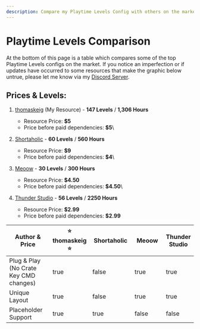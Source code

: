 ```yaml
---
description: Compare my Playtime Levels Config with others on the market
---
```


# Playtime Levels Comparison

At the bottom of this page is a table which compares some of the top Playtime Levels configs on the market. If you notice an imperfection or if updates have occurred to some resources that make the graphic below untrue, please let me know via my [Discord Server](https://discord.gg/MRd9M3ZZJT).

## Prices & Levels:

1. [thomaskeig](https://builtbybit.com/resources/25389/) (My Resource) - **147 Levels** / **1,306 Hours**
   * Resource Price: **$5**
   * Price before paid dependencies: **$5**\

2. [Shortaholic](https://builtbybit.com/resources/26918/) - **60 Levels** / **560 Hours**
   * Resource Price: **$9**
   * Price before paid dependencies: **$4**\

3. [Meoow](https://builtbybit.com/resources/27110) - **30 Levels** / **300 Hours**
   * Resource Price: **$4.50**
   * Price before paid dependencies: **$4.50**\

4. [Thunder Studio](https://builtbybit.com/resources/27673) - **56 Levels** / **2250 Hours**
   * Resource Price: **$2.99**
   * Price before paid dependencies: **$2.99**

<table data-full-width="true"><thead><tr><th width="218">Author &#x26; Price</th><th data-type="checkbox">⭐ thomaskeig ⭐</th><th width="175" data-type="checkbox">Shortaholic</th><th width="186" data-type="checkbox">Meoow</th><th data-type="checkbox">Thunder Studio</th></tr></thead><tbody><tr><td>Plug &#x26; Play (No Crate Key CMD changes)</td><td>true</td><td>false</td><td>true</td><td>true</td></tr><tr><td>Unique Layout</td><td>true</td><td>false</td><td>true</td><td>true</td></tr><tr><td>Placeholder Support</td><td>true</td><td>true</td><td>false</td><td>false</td></tr></tbody></table>

